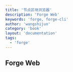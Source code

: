 ```yaml
---
title: '节点区块浏览器'
description: 'Forge Web'
keywords: 'forge, forge-cli'
author: 'wangshijun'
category: 'book'
layout: 'documentation'
tags:
  - 'forge'
---
```


## Forge Web
